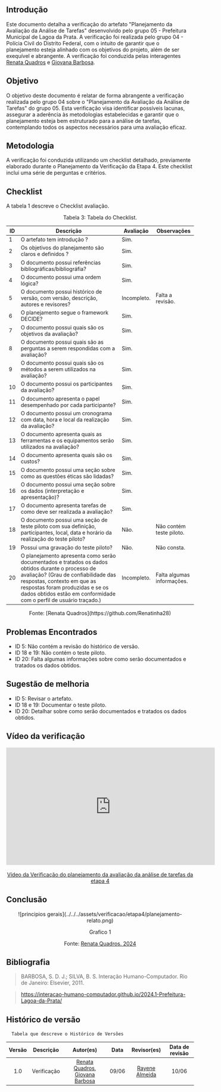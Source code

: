 ## Introdução
Este documento detalha a verificação do artefato "Planejamento da Avaliação da Análise de Tarefas" desenvolvido pelo grupo 05 - Prefeitura Municipal de Lagoa da Prata. A verificação foi realizada pelo grupo 04 - Polícia Civil do Distrito Federal, com o intuito de garantir que o planejamento esteja alinhado com os objetivos do projeto, além de ser exequível e abrangente. A verificação foi conduzida pelas interagentes [Renata Quadros](https://github.com/Renatinha28) e [Giovana Barbosa](https://github.com/gio221).

## Objetivo
O objetivo deste documento é relatar de forma abrangente a verificação realizada pelo grupo 04 sobre o "Planejamento da Avaliação da Análise de Tarefas" do grupo 05. Esta verificação visa identificar possíveis lacunas, assegurar a aderência às metodologias estabelecidas e garantir que o planejamento esteja bem estruturado para a análise de tarefas, contemplando todos os aspectos necessários para uma avaliação eficaz.

## Metodologia 
A verificação foi conduzida utilizando um checklist detalhado, previamente elaborado durante o Planejamento da Verificação da Etapa 4. Este checklist inclui uma série de perguntas e critérios.


## Checklist 
A tabela 1 descreve o Checklist avaliação. 
<center>Tabela 3: Tabela do Checklist. </center> 

| ID  | Descrição                                                                 | Avaliação | Observações                              |
|-----|--------------------------------------------------------------------------|-----------|------------------------------------------|
| 1 |  O artefato tem introdução ?  | Sim.  | |
| 2   | Os objetivos do planejamento são claros e definidos ?                      |   Sim.        |                                          |
| 3   | O documento possui referências bibliográficas/bibliográfia?                  | Sim.          |                                          |
| 4   | O documento possui uma ordem lógica?                  |      Sim.     |                                          |
| 5   | O documento possui histórico de versão, com versão, descrição, autores e revisores?                  |     Incompleto.      |                                       Falta a revisão.   |
| 6   | O planejamento segue o framework DECIDE?                                 |   Sim.        |                                         |
| 7   | O documento possui quais são os objetivos da avaliação?                  |        Sim.   |                                          |
| 8   | O documento possui quais são as perguntas a serem respondidas com a avaliação? |    Sim.  |                                          |
| 9  | O documento possui quais são os métodos a serem utilizados na avaliação? |     Sim.      |                                          |
| 10  | O documento possui os participantes da avaliação?                        |     Sim.      |                                          |
| 11  | O documento apresenta o papel desempenhado por cada participante?        |     Sim.      |                                          |
| 12  | O documento possui um cronograma com data, hora e local da realização da avaliação? | Sim. |                                          |
| 13  | O documento apresenta quais as ferramentas e os equipamentos serão utilizados na avaliação? | Sim. |                                          |
| 14  | O documento apresenta quais são os custos?                               |       Sim.    |                                          |
| 15  | O documento possui uma seção sobre como as questões éticas são lidadas?  |    Sim.       |                                          |
| 16  | O documento possui uma seção sobre os dados (interpretação e apresentação)? |     Sim.    |                                          |
| 17  | O documento apresenta tarefas de como deve ser realizada a avaliação?    |     Sim.      |                                          |
| 18  | O documento possui uma seção de teste piloto com sua definição, participantes, local, data e horário da realização do teste piloto? | Não. |              Não contém teste piloto.                            |
| 19  | Possui uma gravação do teste piloto?                                     |          Não. | Não consta.                                         |
| 20  | O planejamento apresenta como serão documentados e tratados os dados obtidos durante o processo de avaliação? (Grau de confiabilidade das respostas, contexto em que as respostas foram produzidas e se os dados obtidos estão em conformidade com o perfil de usuário traçado.) |    Incompleto.       | Falta algumas informações. |


<center>Fonte: [Renata Quadros](https://github.com/Renatinha28)</center>


## Problemas Encontrados
- ID 5: Não contém a revisão do histórico de versão.
- ID 18 e 19: Não contém o teste piloto.
- ID 20: Falta algumas informações sobre como serão documentados e tratados os dados obtidos.
 
## Sugestão de melhoria 
- ID 5: Revisar o artefato.
- ID 18 e 19: Documentar o teste piloto.
- ID 20: Detalhar sobre como serão documentados e tratados os dados obtidos.
 
## Vídeo da verificação

<p style="text-align: center;">
    <iframe width="560" height="315" src="https://www.youtube.com/embed/lvFw8zR78lc" title="YouTube video player" frameborder="0" allow="accelerometer; autoplay; clipboard-write; encrypted-media; gyroscope; picture-in-picture" allowfullscreen></iframe>
</p>
<p style="text-align: center;">
    <a href="https://www.youtube.com/watch?v=lvFw8zR78lc" target="_blank">Vídeo da Verificação do planejamento da avaliação da análise de tarefas da etapa 4</a>
</p>

## Conclusão


<center>
![principios gerais](../../../assets/verificacao/etapa4/planejamento-relato.png)
<div align="center">
<p> Grafico 1 </p>
 <center>  <p>Fonte: <a href="https://github.com/Renatinha28">Renata Quadros. 2024</a></p></center>     
</div></center>

## Bibliografia
> BARBOSA, S. D. J.; SILVA, B. S. Interação Humano-Computador. Rio de Janeiro: Elsevier, 2011.

> https://interacao-humano-computador.github.io/2024.1-Prefeitura-Lagoa-da-Prata/

## Histórico de versão
      Tabela que descreve o Histórico de Versões

|     Versão       |     Descrição      |      Autor(es)      | Data           |  Revisor(es)          |Data de revisão|
| :----------------------------------------------------------: | :-------------------------------: | :-------------------------------------------------: | :-------------------------------: |  :-------------------------------: | :-------------------------------: |
| 1.0 | Verificação |  [Renata Quadros](https://github.com/Renatinha28), [Giovana Barbosa](https://github.com/gio221) | 09/06 |  [Rayene Almeida ](https://github.com/rayenealmeida)|10/06|